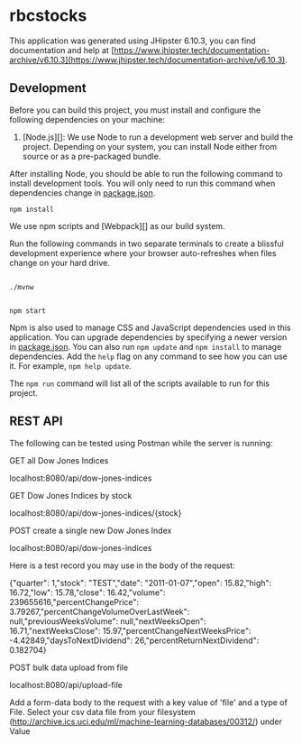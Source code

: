 # rbcstocks

This application was generated using JHipster 6.10.3, you can find documentation and help at [https://www.jhipster.tech/documentation-archive/v6.10.3](https://www.jhipster.tech/documentation-archive/v6.10.3).

## Development

Before you can build this project, you must install and configure the following dependencies on your machine:

1. [Node.js][]: We use Node to run a development web server and build the project.
   Depending on your system, you can install Node either from source or as a pre-packaged bundle.

After installing Node, you should be able to run the following command to install development tools.
You will only need to run this command when dependencies change in [package.json](package.json).

```
npm install
```

We use npm scripts and [Webpack][] as our build system.

Run the following commands in two separate terminals to create a blissful development experience where your browser
auto-refreshes when files change on your hard drive.

```

./mvnw


npm start
```

Npm is also used to manage CSS and JavaScript dependencies used in this application. You can upgrade dependencies by
specifying a newer version in [package.json](package.json). You can also run `npm update` and `npm install` to manage dependencies.
Add the `help` flag on any command to see how you can use it. For example, `npm help update`.

The `npm run` command will list all of the scripts available to run for this project.

## REST API
The following can be tested using Postman while the server is running:

GET all Dow Jones Indices

localhost:8080/api/dow-jones-indices

GET Dow Jones Indices by stock

localhost:8080/api/dow-jones-indices/{stock}

POST create a single new Dow Jones Index

localhost:8080/api/dow-jones-indices

Here is a test record you may use in the body of the request:

{"quarter": 1,"stock": "TEST","date": "2011-01-07","open": 15.82,"high": 16.72,"low": 15.78,"close": 16.42,"volume": 239655616,"percentChangePrice": 3.79267,"percentChangeVolumeOverLastWeek": null,"previousWeeksVolume": null,"nextWeeksOpen": 16.71,"nextWeeksClose": 15.97,"percentChangeNextWeeksPrice": -4.42849,"daysToNextDividend": 26,"percentReturnNextDividend": 0.182704}

POST bulk data upload from file

localhost:8080/api/upload-file

Add a form-data body to the request with a key value of 'file' and a type of File. Select your csv data file from your filesystem (http://archive.ics.uci.edu/ml/machine-learning-databases/00312/) under Value


